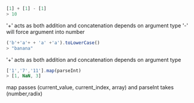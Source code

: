 
```js
[1] + [1] - [1]
> 10
```
'+' acts as both addition and concatenation depends on argument type
'-' will force argument into number

```js
('b'+'a'+ + 'a' +'a').toLowerCase()
> "banana"
```
'+' acts as both addition and concatenation depends on argument type


```js
['1','7','11'].map(parseInt)
> [1, NaN, 3]
```
map passes (current_value, current_index, array) and parseInt takes (number,radix)


